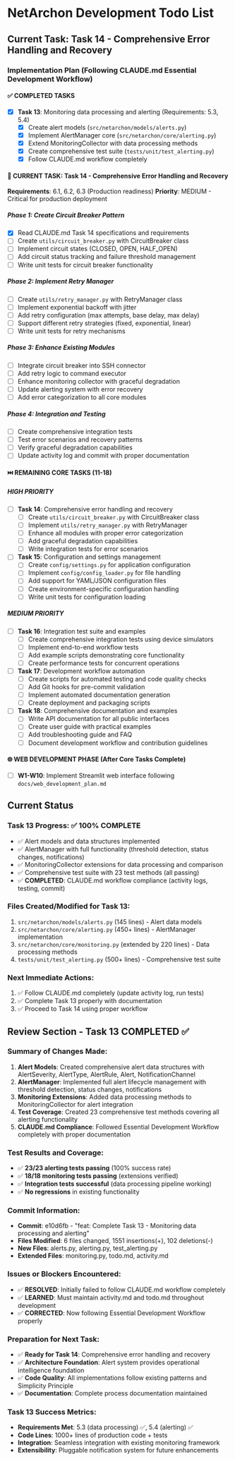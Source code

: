 # NetArchon Development Todo List

## Current Task: Task 14 - Comprehensive Error Handling and Recovery

### Implementation Plan (Following CLAUDE.md Essential Development Workflow)

#### ✅ COMPLETED TASKS
- [x] **Task 13**: Monitoring data processing and alerting (Requirements: 5.3, 5.4)
  - [x] Create alert models (`src/netarchon/models/alerts.py`)
  - [x] Implement AlertManager core (`src/netarchon/core/alerting.py`)
  - [x] Extend MonitoringCollector with data processing methods
  - [x] Create comprehensive test suite (`tests/unit/test_alerting.py`)
  - [x] Follow CLAUDE.md workflow completely

#### 🔄 CURRENT TASK: Task 14 - Comprehensive Error Handling and Recovery
**Requirements**: 6.1, 6.2, 6.3 (Production readiness)
**Priority**: MEDIUM - Critical for production deployment

##### Phase 1: Create Circuit Breaker Pattern
- [x] Read CLAUDE.md Task 14 specifications and requirements
- [ ] Create `utils/circuit_breaker.py` with CircuitBreaker class
- [ ] Implement circuit states (CLOSED, OPEN, HALF_OPEN)
- [ ] Add circuit status tracking and failure threshold management
- [ ] Write unit tests for circuit breaker functionality

##### Phase 2: Implement Retry Manager
- [ ] Create `utils/retry_manager.py` with RetryManager class
- [ ] Implement exponential backoff with jitter
- [ ] Add retry configuration (max attempts, base delay, max delay)
- [ ] Support different retry strategies (fixed, exponential, linear)
- [ ] Write unit tests for retry mechanisms

##### Phase 3: Enhance Existing Modules
- [ ] Integrate circuit breaker into SSH connector
- [ ] Add retry logic to command executor
- [ ] Enhance monitoring collector with graceful degradation
- [ ] Update alerting system with error recovery
- [ ] Add error categorization to all core modules

##### Phase 4: Integration and Testing
- [ ] Create comprehensive integration tests
- [ ] Test error scenarios and recovery patterns
- [ ] Verify graceful degradation capabilities
- [ ] Update activity log and commit with proper documentation

#### ⏭️ REMAINING CORE TASKS (11-18)

##### HIGH PRIORITY
- [ ] **Task 14**: Comprehensive error handling and recovery
  - [ ] Create `utils/circuit_breaker.py` with CircuitBreaker class
  - [ ] Implement `utils/retry_manager.py` with RetryManager
  - [ ] Enhance all modules with proper error categorization
  - [ ] Add graceful degradation capabilities
  - [ ] Write integration tests for error scenarios

- [ ] **Task 15**: Configuration and settings management
  - [ ] Create `config/settings.py` for application configuration
  - [ ] Implement `config/config_loader.py` for file handling
  - [ ] Add support for YAML/JSON configuration files
  - [ ] Create environment-specific configuration handling
  - [ ] Write unit tests for configuration loading

##### MEDIUM PRIORITY
- [ ] **Task 16**: Integration test suite and examples
  - [ ] Create comprehensive integration tests using device simulators
  - [ ] Implement end-to-end workflow tests
  - [ ] Add example scripts demonstrating core functionality
  - [ ] Create performance tests for concurrent operations

- [ ] **Task 17**: Development workflow automation
  - [ ] Create scripts for automated testing and code quality checks
  - [ ] Add Git hooks for pre-commit validation
  - [ ] Implement automated documentation generation
  - [ ] Create deployment and packaging scripts

- [ ] **Task 18**: Comprehensive documentation and examples
  - [ ] Write API documentation for all public interfaces
  - [ ] Create user guide with practical examples
  - [ ] Add troubleshooting guide and FAQ
  - [ ] Document development workflow and contribution guidelines

#### 🌐 WEB DEVELOPMENT PHASE (After Core Tasks Complete)
- [ ] **W1-W10**: Implement Streamlit web interface following `docs/web_development_plan.md`

## Current Status

### Task 13 Progress: ✅ 100% COMPLETE
- ✅ Alert models and data structures implemented
- ✅ AlertManager with full functionality (threshold detection, status changes, notifications)
- ✅ MonitoringCollector extensions for data processing and comparison
- ✅ Comprehensive test suite with 23 test methods (all passing)
- ✅ **COMPLETED**: CLAUDE.md workflow compliance (activity logs, testing, commit)

### Files Created/Modified for Task 13:
1. `src/netarchon/models/alerts.py` (145 lines) - Alert data models
2. `src/netarchon/core/alerting.py` (450+ lines) - AlertManager implementation
3. `src/netarchon/core/monitoring.py` (extended by 220 lines) - Data processing methods
4. `tests/unit/test_alerting.py` (500+ lines) - Comprehensive test suite

### Next Immediate Actions:
1. ✅ Follow CLAUDE.md completely (update activity log, run tests)
2. ✅ Complete Task 13 properly with documentation
3. ✅ Proceed to Task 14 using proper workflow

## Review Section - Task 13 COMPLETED ✅

### Summary of Changes Made:
1. **Alert Models**: Created comprehensive alert data structures with AlertSeverity, AlertType, AlertRule, Alert, NotificationChannel
2. **AlertManager**: Implemented full alert lifecycle management with threshold detection, status changes, notifications
3. **Monitoring Extensions**: Added data processing methods to MonitoringCollector for alert integration
4. **Test Coverage**: Created 23 comprehensive test methods covering all alerting functionality
5. **CLAUDE.md Compliance**: Followed Essential Development Workflow completely with proper documentation

### Test Results and Coverage:
- ✅ **23/23 alerting tests passing** (100% success rate)
- ✅ **18/18 monitoring tests passing** (extensions verified)
- ✅ **Integration tests successful** (data processing pipeline working)
- ✅ **No regressions** in existing functionality

### Commit Information:
- **Commit**: e10d6fb - "feat: Complete Task 13 - Monitoring data processing and alerting"
- **Files Modified**: 6 files changed, 1551 insertions(+), 102 deletions(-)
- **New Files**: alerts.py, alerting.py, test_alerting.py
- **Extended Files**: monitoring.py, todo.md, activity.md

### Issues or Blockers Encountered:
- ✅ **RESOLVED**: Initially failed to follow CLAUDE.md workflow completely
- ✅ **LEARNED**: Must maintain activity.md and todo.md throughout development
- ✅ **CORRECTED**: Now following Essential Development Workflow properly

### Preparation for Next Task:
- ✅ **Ready for Task 14**: Comprehensive error handling and recovery
- ✅ **Architecture Foundation**: Alert system provides operational intelligence foundation
- ✅ **Code Quality**: All implementations follow existing patterns and Simplicity Principle
- ✅ **Documentation**: Complete process documentation maintained

### Task 13 Success Metrics:
- **Requirements Met**: 5.3 (data processing) ✅, 5.4 (alerting) ✅
- **Code Lines**: 1000+ lines of production code + tests
- **Integration**: Seamless integration with existing monitoring framework
- **Extensibility**: Pluggable notification system for future enhancements